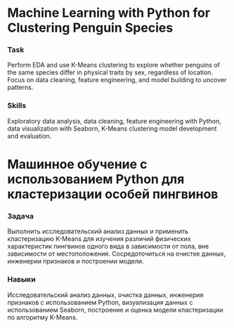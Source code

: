 # Machine Learning with Python for Clustering Penguin Species

### Task  
Perform EDA and use K-Means clustering to explore whether penguins of the same species differ in physical traits by sex, regardless of location. Focus on data cleaning, feature engineering, and model building to uncover patterns.

### Skills  
Exploratory data analysis, data cleaning, feature engineering with Python, data visualization with Seaborn, K-Means clustering model development and evaluation.

# Машинное обучение с использованием Python для кластеризации особей пингвинов

### Задача  
Выполнить исследовательский анализ данных и применить кластеризацию K-Means для изучения различий физических характеристик пингвинов одного вида в зависимости от пола, вне зависимости от местоположения. Сосредоточиться на очистке данных, инженерии признаков и построении модели.

### Навыки  
Исследовательский анализ данных, очистка данных, инженерия признаков с использованием Python, визуализация данных с использованием Seaborn, построение и оценка модели кластеризации по алгоритму K-Means.
